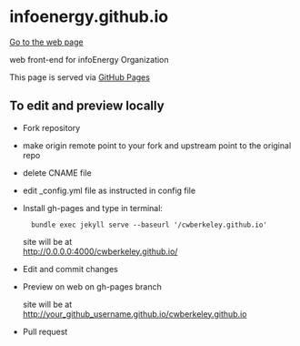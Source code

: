 infoenergy.github.io
====================

[Go to the web page](http://infoenergy.github.io)

web front-end for infoEnergy Organization

This page is served via [GitHub Pages](http://pages.github.com)

To edit and preview locally
---------------------------
- Fork repository
- make origin remote point to your fork and upstream point to the original repo
- delete CNAME file
- edit _config.yml file as instructed in config file
- Install gh-pages and type in terminal: 

        bundle exec jekyll serve --baseurl '/cwberkeley.github.io'

    site will be at   
    http://0.0.0.0:4000/cwberkeley.github.io/
- Edit and commit changes
- Preview on web on gh-pages branch

    site will be at  
    http://your_github_username.github.io/cwberkeley.github.io
- Pull request